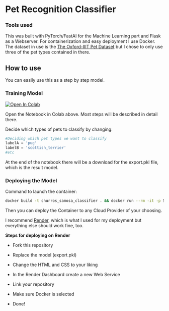 # Pet Recognition Classifier

### Tools used

This was built with PyTorch/FastAI for the Machine Learning part and Flask as a Webserver. For containerization and easy deployment I use Docker. The dataset in use is the [The Oxford-IIIT Pet Dataset](https://www.robots.ox.ac.uk/~vgg/data/pets/) but I chose to only use three of the pet types contained in there.

## How to use

You can easily use this as a step by step model.

### Training Model

[![Open In Colab](https://colab.research.google.com/assets/colab-badge.svg)](https://colab.research.google.com/github/ZenoVka-Vestraq/Pet-Recognition-Classifier/blob/main/Train_a_Face_Recognition_Model.ipynb)

Open the Notebook in Colab above. Most steps will be described in detail there.

Decide which types of pets to classify by changing:

```python
#Deciding which pet types we want to classify
labelA = 'pug'
labelB = 'scottish_terrier'
#etc
```

At the end of the notebook there will be a download for the export.pkl file, which is the result model. 

### Deploying the Model

Command to launch the container:
```bash
docker build -t churros_samosa_classifier . && docker run --rm -it -p 5000:5000 churros_samosa_classifier
```

Then you can deploy the Container to any Cloud Provider of your choosing. 

I recommend [Render](https://render.com), which is what I used for my deployment but everything else should work fine, too. 



**Steps for deploying on Render**

- Fork this repository 

- Replace the model (export.pkl)

- Change the HTML and CSS to your liking

- In the Render Dashboard create a new Web Service

- Link your repository

- Make sure Docker is selected

- Done!
